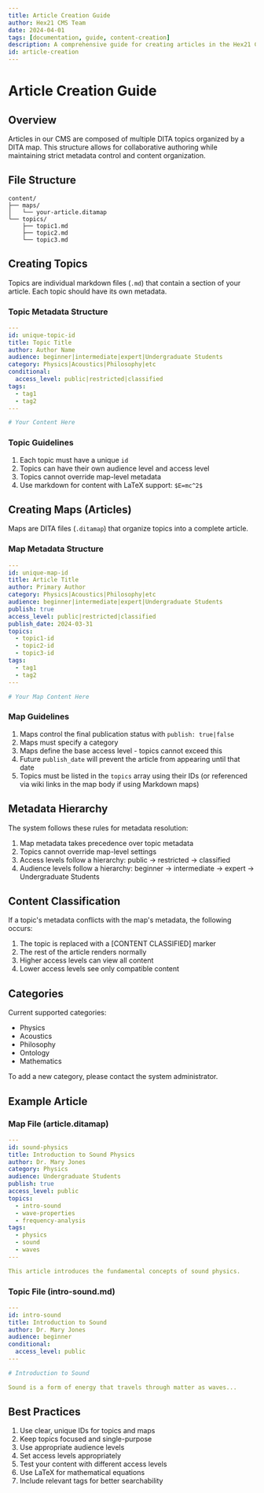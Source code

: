 ```yaml
---
title: Article Creation Guide
author: Hex21 CMS Team
date: 2024-04-01
tags: [documentation, guide, content-creation]
description: A comprehensive guide for creating articles in the Hex21 CMS, including metadata guidelines and best practices.
id: article-creation
---
```


# Article Creation Guide

## Overview

Articles in our CMS are composed of multiple DITA topics organized by a DITA map. This structure allows for collaborative authoring while maintaining strict metadata control and content organization.

## File Structure

```
content/
├── maps/
│   └── your-article.ditamap
└── topics/
    ├── topic1.md
    ├── topic2.md
    └── topic3.md
```

## Creating Topics

Topics are individual markdown files (`.md`) that contain a section of your article. Each topic should have its own metadata.

### Topic Metadata Structure

```yaml
---
id: unique-topic-id
title: Topic Title
author: Author Name
audience: beginner|intermediate|expert|Undergraduate Students
category: Physics|Acoustics|Philosophy|etc
conditional:
  access_level: public|restricted|classified
tags:
  - tag1
  - tag2
---

# Your Content Here
```

### Topic Guidelines

1. Each topic must have a unique `id`
2. Topics can have their own audience level and access level
3. Topics cannot override map-level metadata
4. Use markdown for content with LaTeX support: `$E=mc^2$`

## Creating Maps (Articles)

Maps are DITA files (`.ditamap`) that organize topics into a complete article.

### Map Metadata Structure

```yaml
---
id: unique-map-id
title: Article Title
author: Primary Author
category: Physics|Acoustics|Philosophy|etc
audience: beginner|intermediate|expert|Undergraduate Students
publish: true
access_level: public|restricted|classified
publish_date: 2024-03-31
topics:
  - topic1-id
  - topic2-id
  - topic3-id
tags:
  - tag1
  - tag2
---

# Your Map Content Here
```

### Map Guidelines

1. Maps control the final publication status with `publish: true|false`
2. Maps must specify a category
3. Maps define the base access level - topics cannot exceed this
4. Future `publish_date` will prevent the article from appearing until that date
5. Topics must be listed in the `topics` array using their IDs (or referenced via wiki links in the map body if using Markdown maps)

## Metadata Hierarchy

The system follows these rules for metadata resolution:

1. Map metadata takes precedence over topic metadata
2. Topics cannot override map-level settings
3. Access levels follow a hierarchy: public → restricted → classified
4. Audience levels follow a hierarchy: beginner → intermediate → expert → Undergraduate Students

## Content Classification

If a topic's metadata conflicts with the map's metadata, the following occurs:

1. The topic is replaced with a [CONTENT CLASSIFIED] marker
2. The rest of the article renders normally
3. Higher access levels can view all content
4. Lower access levels see only compatible content

## Categories

Current supported categories:
- Physics
- Acoustics
- Philosophy
- Ontology
- Mathematics

To add a new category, please contact the system administrator.

## Example Article

### Map File (article.ditamap)
```yaml
---
id: sound-physics
title: Introduction to Sound Physics
author: Dr. Mary Jones
category: Physics
audience: Undergraduate Students
publish: true
access_level: public
topics:
  - intro-sound
  - wave-properties
  - frequency-analysis
tags:
  - physics
  - sound
  - waves
---

This article introduces the fundamental concepts of sound physics.
```

### Topic File (intro-sound.md)
```yaml
---
id: intro-sound
title: Introduction to Sound
author: Dr. Mary Jones
audience: beginner
conditional:
  access_level: public
---

# Introduction to Sound

Sound is a form of energy that travels through matter as waves...
```

## Best Practices

1. Use clear, unique IDs for topics and maps
2. Keep topics focused and single-purpose
3. Use appropriate audience levels
4. Set access levels appropriately
5. Test your content with different access levels
6. Use LaTeX for mathematical equations
7. Include relevant tags for better searchability